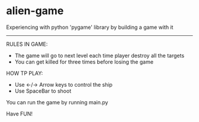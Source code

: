 # alien-game
Experiencing with python 'pygame' library by building a game with it

------------------------------------------------------------------------
RULES IN GAME:
- The game will go to next level each time player destroy all the targets
- You can get killed for three times before losing the game

HOW TP PLAY:
- Use ←/→ Arrow keys to control the ship
- Use SpaceBar to shoot

   
You can run the game by running main.py

Have FUN!
